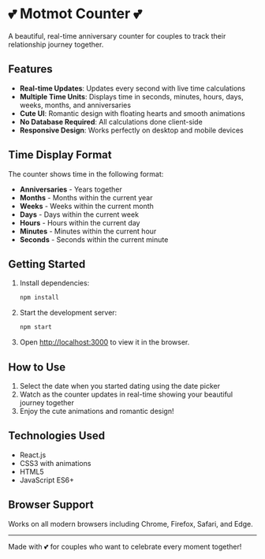 # 💕 Motmot Counter 💕

A beautiful, real-time anniversary counter for couples to track their relationship journey together.

## Features

- **Real-time Updates**: Updates every second with live time calculations
- **Multiple Time Units**: Displays time in seconds, minutes, hours, days, weeks, months, and anniversaries
- **Cute UI**: Romantic design with floating hearts and smooth animations
- **No Database Required**: All calculations done client-side
- **Responsive Design**: Works perfectly on desktop and mobile devices

## Time Display Format

The counter shows time in the following format:
- **Anniversaries** - Years together
- **Months** - Months within the current year
- **Weeks** - Weeks within the current month
- **Days** - Days within the current week
- **Hours** - Hours within the current day
- **Minutes** - Minutes within the current hour
- **Seconds** - Seconds within the current minute

## Getting Started

1. Install dependencies:
   ```bash
   npm install
   ```

2. Start the development server:
   ```bash
   npm start
   ```

3. Open [http://localhost:3000](http://localhost:3000) to view it in the browser.

## How to Use

1. Select the date when you started dating using the date picker
2. Watch as the counter updates in real-time showing your beautiful journey together
3. Enjoy the cute animations and romantic design!

## Technologies Used

- React.js
- CSS3 with animations
- HTML5
- JavaScript ES6+

## Browser Support

Works on all modern browsers including Chrome, Firefox, Safari, and Edge.

---

Made with 💕 for couples who want to celebrate every moment together!
